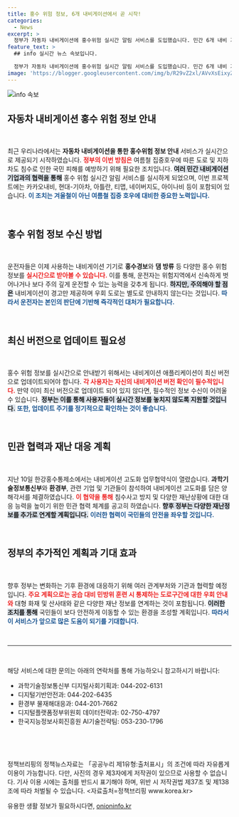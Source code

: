 ```yaml
---
title: 홍수 위험 정보, 6개 내비게이션에서 곧 시작!
categories:
  - News
excerpt: >
  정부가 자동차 내비게이션에 홍수위험 실시간 알림 서비스를 도입했습니다. 민간 6개 내비 기업과 협력해 사용자에게 홍수 경보를 전달, 안전한 운전 환경을 조성합니다. 이제 실시간으로 홍수 위험 정보를 받아보세요!
feature_text: >
  ## info 실시간 뉴스 속보입니다.

  정부가 자동차 내비게이션에 홍수위험 실시간 알림 서비스를 도입했습니다. 민간 6개 내비 기업과 협력해 사용자에게 홍수 경보를 전달, 안전한 운전 환경을 조성합니다. 이제 실시간으로 홍수 위험 정보를 받아보세요!
image: 'https://blogger.googleusercontent.com/img/b/R29vZ2xl/AVvXsEixyZcFfHzMRdzZMjFBmAUKJYCLCGyLL1o632UiGVXcaFdKo_bkvkuCioo0uUKlGfBVcT3P84aROyZIXSBEx3Aw5nCQ3pTgDom1WDC4m8eifvWiAmWEEVb4x6G_l8C0QH225ldMjyaFvpxGEBGNO37VmDTDMHGhJPq73UglMfDca1-0aw/s1600/blogspot.png'
---
```


<p><img src="https://blogger.googleusercontent.com/img/b/R29vZ2xl/AVvXsEixyZcFfHzMRdzZMjFBmAUKJYCLCGyLL1o632UiGVXcaFdKo_bkvkuCioo0uUKlGfBVcT3P84aROyZIXSBEx3Aw5nCQ3pTgDom1WDC4m8eifvWiAmWEEVb4x6G_l8C0QH225ldMjyaFvpxGEBGNO37VmDTDMHGhJPq73UglMfDca1-0aw/s1600/blogspot.png" alt="info 속보" /></p>

<h2 data-ke-size="size26">자동차 내비게이션 홍수 위험 정보 안내</h2>

<p data-ke-size="size16">&nbsp;</p>

<p>최근 우리나라에서는 <strong>자동차 내비게이션을 통한 홍수위험 정보 안내</strong> 서비스가 실시간으로 제공되기 시작하였습니다. <b><span style="color: #ee2323;">정부의 이번 방침은</span></b> 여름철 집중호우에 따른 도로 및 지하차도 침수로 인한 국민 피해를 예방하기 위해 필요한 조치입니다. <b><span style="background-color: #21538527;">여러 민간 내비게이션 기업과의 협력을 통해</span></b> 홍수 위험 실시간 알림 서비스를 실시하게 되었으며, 이번 프로젝트에는 카카오내비, 현대-기아차, 아틀란, 티맵, 네이버지도, 아이나비 등이 포함되어 있습니다. <b><span style="color: #1a5490;">이 조치는 겨울철이 아닌 여름철 집중 호우에 대비한 중요한 노력입니다.</span></b></p>

<p data-ke-size="size16">&nbsp;</p>

<h2 data-ke-size="size26">홍수 위험 정보 수신 방법</h2>

<p data-ke-size="size16">&nbsp;</p>

<p>운전자들은 이제 사용하는 내비게이션 기기로 <b>홍수경보</b>와 <b>댐 방류</b> 등 다양한 홍수 위험 정보를 <b><span style="color: #ee2323;">실시간으로 받아볼 수 있습니다.</span></b> 이를 통해, 운전자는 위험지역에서 신속하게 벗어나거나 보다 주의 깊게 운전할 수 있는 능력을 갖추게 됩니다. <b><span style="background-color: #21538527;">하지만, 주의해야 할 점은</span></b> 내비게이션이 경고만 제공하며 우회 도로는 별도로 안내하지 않는다는 것입니다. <b><span style="color: #1a5490;">따라서 운전자는 본인의 판단에 기반해 즉각적인 대처가 필요합니다.</span></b></p>

<p data-ke-size="size16">&nbsp;</p>

<h2 data-ke-size="size26">최신 버전으로 업데이트 필요성</h2>

<p data-ke-size="size16">&nbsp;</p>

<p>홍수 위험 정보를 실시간으로 안내받기 위해서는 내비게이션 애플리케이션이 최신 버전으로 업데이트되어야 합니다. <b><span style="color: #ee2323;">각 사용자는 자신의 내비게이션 버전 확인이 필수적입니다.</span></b> 만약 이미 최신 버전으로 업데이트 되어 있지 않다면, 필수적인 정보 수신이 어려울 수 있습니다. <b><span style="background-color: #21538527;">정부는 이를 통해 사용자들이 실시간 정보를 놓치지 않도록 지원할 것입니다.</span></b> <b><span style="color: #1a5490;">또한, 업데이트 주기를 정기적으로 확인하는 것이 좋습니다.</span></b></p>

<p data-ke-size="size16">&nbsp;</p>

<h2 data-ke-size="size26">민관 협력과 재난 대응 계획</h2>

<p data-ke-size="size16">&nbsp;</p>

<p>지난 10일 한강홍수통제소에서는 내비게이션 고도화 업무협약식이 열렸습니다. <b>과학기술정보통신부</b>와 <b>환경부</b>, 관련 기업 및 기관들이 참석하여 내비게이션 고도화를 담은 양해각서를 체결하였습니다. <b><span style="color: #ee2323;">이 협약을 통해</span></b> 침수사고 방지 및 다양한 재난상황에 대한 대응 능력을 높이기 위한 민관 협력 체계를 공고히 하였습니다. <b><span style="background-color: #21538527;">향후 정부는 다양한 재난정보를 추가로 연계할 계획입니다.</span></b> <b><span style="color: #1a5490;">이러한 협력이 국민들의 안전을 좌우할 것입니다.</span></b></p>

<p data-ke-size="size16">&nbsp;</p>

<h2 data-ke-size="size26">정부의 추가적인 계획과 기대 효과</h2>

<p data-ke-size="size16">&nbsp;</p>

<p>향후 정부는 변화하는 기후 환경에 대응하기 위해 여러 관계부처와 기관과 협력할 예정입니다. <b><span style="color: #ee2323;">주요 계획으로는 공습 대비 민방위 훈련 시 통제하는 도로구간에 대한 우회 안내와</span></b> 대형 화재 및 산사태와 같은 다양한 재난 정보를 연계하는 것이 포함됩니다. <b><span style="background-color: #21538527;">이러한 조치를 통해</span></b> 국민들이 보다 안전하게 이동할 수 있는 환경을 조성할 계획입니다. <b><span style="color: #1a5490;">따라서 이 서비스가 앞으로 많은 도움이 되기를 기대합니다.</span></b></p>

<p data-ke-size="size16">&nbsp;</p>

<hr>

<p data-ke-size="size16">&nbsp;</p>

<p>해당 서비스에 대한 문의는 아래의 연락처를 통해 가능하오니 참고하시기 바랍니다:</p>

<ul>
    <li>과학기술정보통신부 디지털사회기획과: 044-202-6131</li>
    <li>디지털기반안전과: 044-202-6435</li>
    <li>환경부 물재해대응과: 044-201-7662</li>
    <li>디지털플랫폼정부위원회 데이터전략과: 02-750-4797</li>
    <li>한국지능정보사회진흥원 AI기술전략팀: 053-230-1796</li>
</ul>

<p data-ke-size="size16">&nbsp;</p>

<p data-ke-size="size16">&nbsp;</p>

<p>정책브리핑의 정책뉴스자료는 「공공누리 제1유형:출처표시」의 조건에 따라 자유롭게 이용이 가능합니다. 다만, 사진의 경우 제3자에게 저작권이 있으므로 사용할 수 없습니다. 기사 이용 시에는 출처를 반드시 표기해야 하며, 위반 시 저작권법 제37조 및 제138조에 따라 처벌될 수 있습니다. &lt;자료출처=정책브리핑 www.korea.kr></p>
유용한 생활 정보가 필요하시다면, <a href="https://onioninfo.kr" rel="dofollow">onioninfo.kr</a>


